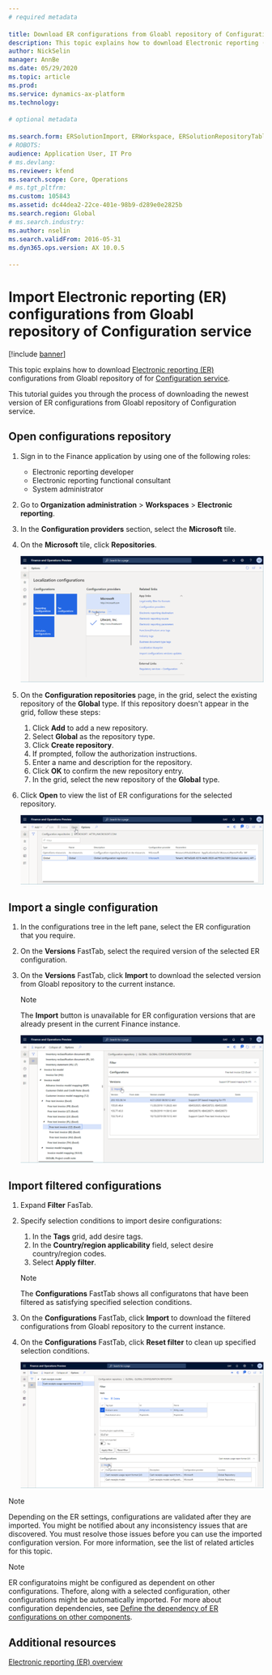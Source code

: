 ```yaml
---
# required metadata

title: Download ER configurations from Gloabl repository of Configuration service (RCS)
description: This topic explains how to download Electronic reporting (ER) configurations from Global repository of Configuration service (RCS).
author: NickSelin
manager: AnnBe
ms.date: 05/29/2020
ms.topic: article
ms.prod: 
ms.service: dynamics-ax-platform
ms.technology: 

# optional metadata

ms.search.form: ERSolutionImport, ERWorkspace, ERSolutionRepositoryTable
# ROBOTS: 
audience: Application User, IT Pro
# ms.devlang: 
ms.reviewer: kfend
ms.search.scope: Core, Operations
# ms.tgt_pltfrm: 
ms.custom: 105843
ms.assetid: dc44dea2-22ce-401e-98b9-d289e0e2825b
ms.search.region: Global
# ms.search.industry: 
ms.author: nselin
ms.search.validFrom: 2016-05-31
ms.dyn365.ops.version: AX 10.0.5

---
```


# Import Electronic reporting (ER) configurations from Gloabl repository of Configuration service

[!include [banner](../includes/banner.md)]

This topic explains how to download [Electronic reporting (ER)](#general-electronic-reporting.md) configurations from Gloabl repository of for [Configuration service](https://docs.microsoft.com/business-applications-release-notes/october18/dynamics365-finance-operations/regulatory-service-configuration).

This tutorial guides you through the process of downloading the newest version of ER configurations from Gloabl repository of Configuration service.

## Open configurations repository

1. Sign in to the Finance application by using one of the following roles:

    - Electronic reporting developer
    - Electronic reporting functional consultant
    - System administrator

2. Go to **Organization administration** &gt; **Workspaces** &gt; **Electronic reporting**.
3. In the **Configuration providers** section, select the **Microsoft** tile.
4. On the **Microsoft** tile, click **Repositories**.

    ![Electronic reporting workspace](./media/er-download-configurations-global-repo-er-workspace.png)

5. On the **Configuration repositories** page, in the grid, select the existing repository of the **Global** type. If this repository doesn't appear in the grid, follow these steps:

    1. Click **Add** to add a new repository.
    2. Select **Global** as the repository type.
    3. Click **Create repository**.
    4. If prompted, follow the authorization instructions.
    5. Enter a name and description for the repository.
    6. Click **OK** to confirm the new repository entry.
    7. In the grid, select the new repository of the **Global** type.

6. Click **Open** to view the list of ER configurations for the selected repository.

    ![Configuration repositories page](./media/er-download-configurations-global-repo-repositories-list.png)

## Import a single configuration

1. In the configurations tree in the left pane, select the ER configuration that you require.
2. On the **Versions** FastTab, select the required version of the selected ER configuration.
3. On the **Versions** FastTab, click **Import** to download the selected version from Gloabl repository to the current instance.

    > [!NOTE]
    >
    > The **Import** button is unavailable for ER configuration versions that are already present in the current Finance instance.

    ![Configuration repository page](./media/er-download-configurations-global-repo-repository-content.png)

## Import filtered configurations

1. Expand **Filter** FasTab.
2. Specify selection conditions to import desire configurations:
    1. In the **Tags** grid, add desire tags.
    2. In the **Country/region applicability** field, select desire country/region codes.
    3. Select **Apply filter**.

    > [!NOTE]
    >
    > The **Configurations** FastTab shows all configuratons that have been filtered as satisfying specified selection conditions.

3. On the **Configurations** FastTab, click **Import** to download the filtered configurations from Gloabl repository to the current instance.
4. On the **Configurations** FastTab, click **Reset filter** to clean up specified selection conditions.

    ![Configuration repository page](./media/er-download-configurations-global-repo-filtered-configurations.png)

> [!NOTE]
>
> Depending on the ER settings, configurations are validated after they are imported. You might be notified about any inconsistency issues that are discovered. You must resolve those issues before you can use the imported configuration version. For more information, see the list of related articles for this topic.

> [!NOTE]
>
> ER configuratoins might be configured as dependent on other configurations. Thefore, along with a selected configuration, other configurations might be automatically imported. For more about configuration dependencies, see [Define the dependency of ER configurations on other components](#tasks/er-define-dependency-er-configurations-from-other-components-july-2017.md).

## Additional resources

[Electronic reporting (ER) overview](general-electronic-reporting.md)
